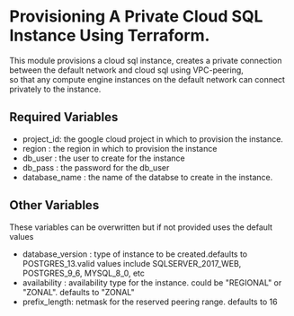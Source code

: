 # Provisioning A Private Cloud SQL Instance Using Terraform.
This module provisions a cloud sql instance, creates a private connection between the default network and cloud sql using VPC-peering,<br />
so that any compute engine instances on the default network can connect privately to the instance. 


## Required Variables
* project_id: the google cloud project in which to provision the instance.
* region : the region in which to provision the instance
* db_user : the user to create for the instance
* db_pass : the password for the db_user
* database_name : the name of the databse to create in the instance.


## Other Variables
These variables can be overwritten but if not provided uses the default values
* database_version : type of instance to be created.defaults to POSTGRES_13.valid values include SQLSERVER_2017_WEB, POSTGRES_9_6, MYSQL_8_0, etc
* availability : availability type for the instance. could be "REGIONAL" or "ZONAL". defaults to "ZONAL"
* prefix_length: netmask for the reserved peering range. defaults to 16


